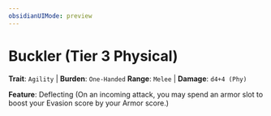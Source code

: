 ```yaml
---
obsidianUIMode: preview
---
```

# Buckler (Tier 3 Physical)

**Trait**: `Agility` | **Burden**: `One-Handed`
**Range**: `Melee` | **Damage**: `d4+4 (Phy)`

**Feature**: Deflecting (On an incoming attack, you may spend an armor slot to boost your Evasion score by your Armor score.)
